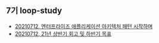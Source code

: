 ## 7기 loop-study
- [20210712, 엔터프라이즈 애플리케이션 아키텍처 패턴 시작하며](https://loopstudy.tistory.com/191) 
- [20210712, 21년 상반기 회고 및 하반기 목표](https://loopstudy.tistory.com/186?category=1000713) 

